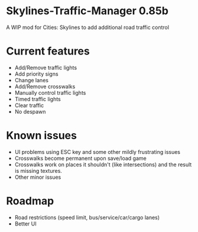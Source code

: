 # Skylines-Traffic-Manager 0.85b
A WIP mod for Cities: Skylines to add additional road traffic control

# Current features

- Add/Remove traffic lights
- Add priority signs
- Change lanes
- Add/Remove crosswalks
- Manually control traffic lights
- Timed traffic lights
- Clear traffic
- No despawn

# Known issues

- UI problems using ESC key and some other mildly frustrating issues
- Crosswalks become permanent upon save/load game
- Crosswalks work on places it shouldn't (like intersections) and the result is missing textures.
- Other minor issues

# Roadmap

- Road restrictions (speed limit, bus/service/car/cargo lanes)
- Better UI
